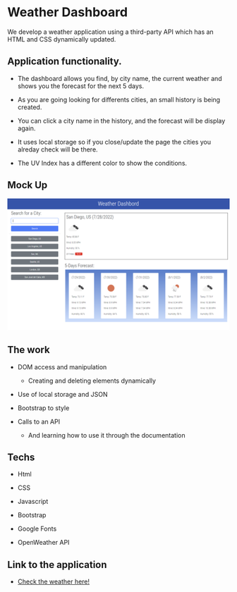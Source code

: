 # Weather Dashboard

We develop a weather application using a third-party API which has an HTML and CSS dynamically updated.

## Application functionality.

* The dashboard allows you find, by city name, the current weather and shows you the forecast for the next 5 days.
  
* As you are going looking for differents cities, an small history is being created. 

* You can click a city name in the history, and the forecast will be display again.

* It uses local storage so if you close/update the page the cities you alreday check will be there.

* The UV Index has a different color to show the conditions.

## Mock Up

![This is how it looks](assets/images/mockUp.png)

## The work

* DOM access and manipulation

    * Creating and deleting elements dynamically
  
* Use of local storage and JSON

* Bootstrap to style

* Calls to an API

    * And learning how to use it through the documentation
  
## Techs

* Html

* CSS

* Javascript

* Bootstrap

* Google Fonts

* OpenWeather API

## Link to the application

* [Check the weather here!](https://qgtere.github.io/Weather-Forecast/)